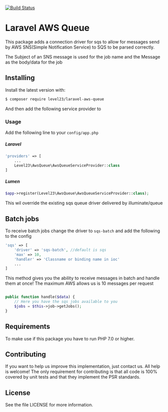[![Build Status](https://travis-ci.org/level23/laravel-aws-queue.svg?branch=master)](https://travis-ci.org/level23/laravel-aws-queue)

# Laravel AWS Queue
This package adds a connection driver for sqs to allow for messages send by AWS SNS(Simple Notification Service) to 
SQS to be parsed correctly.

The Subject of an SNS message is used for the job name and the Message as the body/data for the job

## Installing

Install the latest version with:

```bash
$ composer require level23/laravel-aws-queue
```

And then add the following service provider to 

### Usage

Add the following line to your `config/app.php`

##### Laravel
```php
'providers' => [
    ...
    Level23\AwsQueue\AwsQueueServiceProvider::class
]
```

##### Lumen
```php
$app->register(Level23\AwsQueue\AwsQueueServiceProvider::class);
```

This wil override the existing sqs queue driver delivered by illuminate/queue

## Batch jobs

To receive batch jobs change the driver to `sqs-batch` and add the following to the config
```php
'sqs' => [
    'driver' => 'sqs-batch', //default is sqs
    'max' => 10,
    'handler' => 'Classname or binding name in ioc'
    ...
]
```

This method gives you the ability to receive messages in batch and handle them at once!
The maximum AWS allows us is 10 messages per request

```php

public function handle($data) {
    // Here you have the sqs jobs available to you
    $jobs = $this->job->getJobs();
}

```

## Requirements

To make use if this package you have to run PHP 7.0 or higher.

## Contributing

If you want to help us improve this implementation, just contact us. All help is welcome!
The only requirement for contributing is that all code is 100% covered by unit tests and that they implement the 
PSR standards.

## License

See the file LICENSE for more information.
